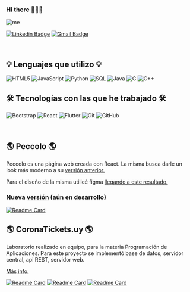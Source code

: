 ### Hi there 👋👨‍💻

![me](https://user-images.githubusercontent.com/57294943/154128187-a0df7da6-57c0-47ab-8183-6fc201b53edd.png)

[![Linkedin Badge](https://img.shields.io/badge/-Pablo-blue?style=flat-square&logo=Linkedin&logoColor=white&link=https://www.linkedin.com/in/pablo-peculio)](https://www.linkedin.com/in/pablo-peculio) [![Gmail Badge](https://img.shields.io/badge/-pablo.peculio@estudiantes.utec.edu.uy-c14438?style=flat-square&logo=Gmail&logoColor=white&link=mailto:pablo.peculio@estudiantes.utec.edu.uy)](mailto:pablo.peculio@estudiantes.utec.edu.uy)

<br/>

<h2>💡 Lenguajes que utilizo 💡</h2>

![HTML5](https://img.shields.io/badge/-HTML5-000000?style=flat&logo=html5)
![JavaScript](https://img.shields.io/badge/-JavaScript-000000?style=flat&logo=javascript)
![Python](https://img.shields.io/badge/-Python-000000?style=flat&logo=python)
![SQL](https://img.shields.io/badge/-SQL-000000?style=flat&logo=postgresql)
![Java](https://img.shields.io/badge/-Java-000000?style=flat&logo=java)
![C](https://img.shields.io/badge/-C-000000?style=flat&logo=c)
![C++](https://img.shields.io/badge/-C++-000000?style=flat&logo=c%2B%2B)

<h2>🛠️ Tecnologías con las que he trabajado 🛠️</h2>

![Bootstrap](https://img.shields.io/badge/Bootstrap-222222?flat&logo=bootstrap&logoColor=white)
![React](https://img.shields.io/badge/-React-222222?style=flat&logo=React&logoColor=61DAFB)
![Flutter](https://img.shields.io/badge/Flutter-222222?style=flat&logo=flutter&logoColor=white)
![Git](https://img.shields.io/badge/-Git-222222?style=flat&logo=git&logoColor=F05032)
![GitHub](https://img.shields.io/badge/-GitHub-222222?style=flat&logo=github&logoColor=white)

<br/>

<h2>🌎 Peccolo 🌎</h2>
<p>Peccolo es una página web creada con React. La misma busca darle un look más moderno a su <a target="_blank" href="https://peccolosanitariayherreria.com">versión anterior.</a> </p>
<p>Para el diseño de la misma utilicé figma <a target="_blank" href="https://www.figma.com/file/qUQlRplIfblV6dNrjR5dJ1/Untitled?node-id=0%3A1">llegando a este resultado.</a></p> 

<h3>Nueva <a target="_blank" href="https://peccolo.vercel.app/">versión</a> (aún en desarrollo) </h3>

[![Readme Card](https://github-readme-stats.vercel.app/api/pin/?username=Ju0w1&repo=peccolo)](https://github.com/Ju0w1/peccolo)

<h2>🌎 CoronaTickets.uy 🌎</h2>
<p>Laboratorio realizado en equipo, para la materia Programación de Aplicaciones. Para este proyecto se implementó base de datos, servidor central, api REST, servidor web.</p>
<a target="_blank" href="https://prezi.com/view/Lf5wWlXjAaK3sFJSIMN9/">Más info.</a>

[![Readme Card](https://github-readme-stats.vercel.app/api/pin/?username=Ju0w1&repo=coronaTickets.uy)](https://github.com/Ju0w1/coronaTickets.uy/tree/desarrollo)
[![Readme Card](https://github-readme-stats.vercel.app/api/pin/?username=Ju0w1&repo=ApiRest-CoronaTickets.uy)](https://github.com/Ju0w1/ApiRest-CoronaTickets.uy/tree/desarrollo)
[![Readme Card](https://github-readme-stats.vercel.app/api/pin/?username=Ju0w1&repo=coronaTickets.uy-WEB)](https://github.com/Ju0w1/coronaTickets.uy-WEB/tree/complexMergeVWEB)
